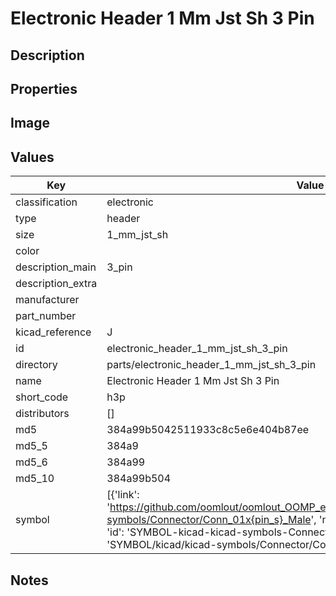 # Electronic Header 1 Mm Jst Sh 3 Pin

## Description

## Properties


## Image


## Values

| Key | Value |
| --- | --- |
| classification | electronic |
| type | header |
| size | 1_mm_jst_sh |
| color |  |
| description_main | 3_pin |
| description_extra |  |
| manufacturer |  |
| part_number |  |
| kicad_reference | J |
| id | electronic_header_1_mm_jst_sh_3_pin |
| directory | parts/electronic_header_1_mm_jst_sh_3_pin |
| name | Electronic Header 1 Mm Jst Sh 3 Pin |
| short_code | h3p |
| distributors | [] |
| md5 | 384a99b5042511933c8c5e6e404b87ee |
| md5_5 | 384a9 |
| md5_6 | 384a99 |
| md5_10 | 384a99b504 |
| symbol | [{'link': 'https://github.com/oomlout/oomlout_OOMP_eda_V2/tree/main/SYMBOL/kicad/kicad-symbols/Connector/Conn_01x{pin_s}_Male', 'name': 'Connector : Conn_01x03_Male', 'id': 'SYMBOL-kicad-kicad-symbols-Connector-Conn_01x03_Male', 'directory': 'SYMBOL/kicad/kicad-symbols/Connector/Conn_01x03_Male/'}] |

## Notes

